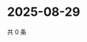 # 2025-08-29

共 0 条

<!-- BEGIN ZHIHUQUESTIONS -->
<!-- 最后更新时间 Fri Aug 29 2025 06:10:42 GMT+0800 (China Standard Time) -->

<!-- END ZHIHUQUESTIONS -->
